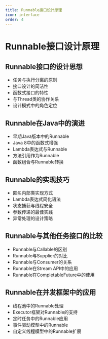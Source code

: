 ```yaml
---
title: Runnable接口设计原理
icon: interface
order: 4
---
```


# Runnable接口设计原理

## Runnable接口的设计思想

- 任务与执行分离的原则
- 接口设计的简洁性
- 函数式接口的特性
- 与Thread类的协作关系
- 设计模式中的角色定位

## Runnable在Java中的演进

- 早期Java版本中的Runnable
- Java 8中的函数式增强
- Lambda表达式与Runnable
- 方法引用作为Runnable
- 函数组合与Runnable转换

## Runnable的实现技巧

- 匿名内部类实现方式
- Lambda表达式简化语法
- 状态捕获与线程安全
- 参数传递的最佳实践
- 异常处理的设计策略

## Runnable与其他任务接口的比较

- Runnable与Callable的区别
- Runnable与Supplier的对比
- Runnable与Consumer的关系
- Runnable在Stream API中的应用
- Runnable在CompletableFuture中的使用

## Runnable在并发框架中的应用

- 线程池中的Runnable处理
- Executor框架对Runnable的支持
- 定时任务中的Runnable应用
- 事件驱动模型中的Runnable
- 自定义线程模型中的Runnable扩展
